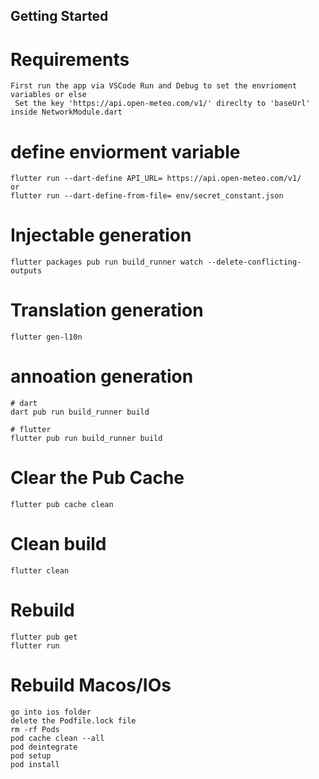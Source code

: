## Getting Started

# Requirements
    First run the app via VSCode Run and Debug to set the envrioment variables or else
     Set the key 'https://api.open-meteo.com/v1/' direclty to 'baseUrl' inside NetworkModule.dart

# define enviorment variable
    flutter run --dart-define API_URL= https://api.open-meteo.com/v1/
    or
    flutter run --dart-define-from-file= env/secret_constant.json

# Injectable generation
    flutter packages pub run build_runner watch --delete-conflicting-outputs

# Translation generation 
    flutter gen-l10n
    
# annoation generation 
    # dart
    dart pub run build_runner build

    # flutter	
    flutter pub run build_runner build

# Clear the Pub Cache
    flutter pub cache clean

# Clean build
    flutter clean

# Rebuild
    flutter pub get
    flutter run 

# Rebuild Macos/IOs 
    go into ios folder
    delete the Podfile.lock file
    rm -rf Pods
    pod cache clean --all
    pod deintegrate
    pod setup
    pod install

